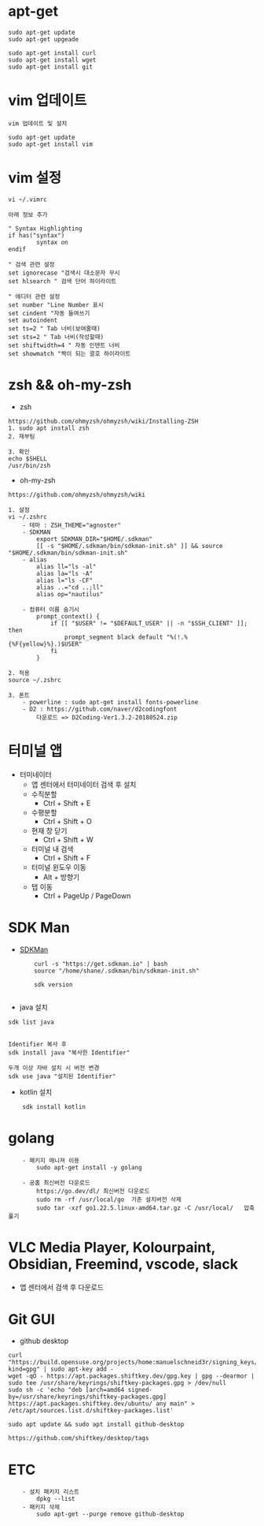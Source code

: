 
# apt-get 
```
sudo apt-get update
sudo apt-get upgeade

sudo apt-get install curl
sudo apt-get install wget
sudo apt-get install git

```

# vim 업데이트
```
vim 업데이트 및 설치

sudo apt-get update
sudo apt-get install vim
```

# vim 설정
```
vi ~/.vimrc

아래 정보 추가

" Syntax Highlighting
if has("syntax")
        syntax on
endif

" 검색 관련 설정
set ignorecase "검색시 대소문자 무시
set hlsearch " 검색 단어 하이라이트

" 에디터 관련 설정
set number "Line Number 표시
set cindent "자동 들여쓰기
set autoindent
set ts=2 " Tab 너비(보여줄때)
set sts=2 " Tab 너비(작성할때)
set shiftwidth=4 " 자동 인덴트 너비
set showmatch "짝이 되는 괄호 하이라이트
```

# zsh && oh-my-zsh
* zsh
```
https://github.com/ohmyzsh/ohmyzsh/wiki/Installing-ZSH
1. sudo apt install zsh
2. 재부팅

3. 확인
echo $SHELL
/usr/bin/zsh
```
* oh-my-zsh
```
https://github.com/ohmyzsh/ohmyzsh/wiki

1. 설정
vi ~/.zshrc
	- 테마 : ZSH_THEME="agnoster"
	- SDKMAN
		export SDKMAN_DIR="$HOME/.sdkman"
		[[ -s "$HOME/.sdkman/bin/sdkman-init.sh" ]] && source "$HOME/.sdkman/bin/sdkman-init.sh"
	- alias
		alias ll="ls -al"
		alias la="ls -A"
		alias l="ls -CF"
		alias ..="cd ..;ll"
		alias op="nautilus"
		
	- 컴퓨터 이름 숨기시
		prompt_context() {
			if [[ "$USER" != "$DEFAULT_USER" || -n "$SSH_CLIENT" ]]; then
				prompt_segment black default "%(!.%{%F{yellow}%}.)$USER"
			fi
		}

2. 적용
source ~/.zshrc

3. 폰트
	- powerline : sudo apt-get install fonts-powerline
	- D2 : https://github.com/naver/d2codingfont
		다운로드 => D2Coding-Ver1.3.2-20180524.zip
```

# 터미널 앱
*  터미네이터 
	* 앱 센터에서 터미네이터 검색 후 설치
	* 수직분할
		* Ctrl + Shift + E
	* 수평분할
		* Ctrl + Shift + O
	* 현재 창 닫기
		* Ctrl + Shift + W
	* 터미널 내 검색
		* Ctrl + Shift + F
	* 터미널 윈도우 이동
		* Alt + 방향기
	* 탭 이동
		* Ctrl + PageUp / PageDown

# SDK Man
* [SDKMan](https://sdkman.io/)
	```
		curl -s "https://get.sdkman.io" | bash
		source "/home/shane/.sdkman/bin/sdkman-init.sh"

		sdk version
		
    ```
* java 설치
```
sdk list java


Identifier 복사 후
sdk install java "복사한 Identifier"

두개 이상 자바 설치 시 버전 변경
sdk use java "설치된 Identifier"
```
* kotlin 설치
```
	sdk install kotlin
```

# golang
```
	- 패키지 매니져 이용
		sudo apt-get install -y golang

	- 공홈 최신버전 다운로드
		https://go.dev/dl/ 최신버전 다운로드
		sudo rm -rf /usr/local/go  기존 설치버전 삭제
		sudo tar -xzf go1.22.5.linux-amd64.tar.gz -C /usr/local/   압축풀기
```

# VLC Media Player, Kolourpaint, Obsidian, Freemind, vscode, slack
* 앱 센터에서 검색 후 다운로드

# Git GUI
 * github desktop
 ```
 curl "https://build.opensuse.org/projects/home:manuelschneid3r/signing_keys/download?kind=gpg" | sudo apt-key add -
wget -qO - https://apt.packages.shiftkey.dev/gpg.key | gpg --dearmor | sudo tee /usr/share/keyrings/shiftkey-packages.gpg > /dev/null
sudo sh -c 'echo "deb [arch=amd64 signed-by=/usr/share/keyrings/shiftkey-packages.gpg] https://apt.packages.shiftkey.dev/ubuntu/ any main" > /etc/apt/sources.list.d/shiftkey-packages.list'

sudo apt update && sudo apt install github-desktop

https://github.com/shiftkey/desktop/tags
```

# ETC
```
	- 설치 패키지 리스트
		dpkg --list
	- 패키지 삭제
		sudo apt-get --purge remove github-desktop
```
